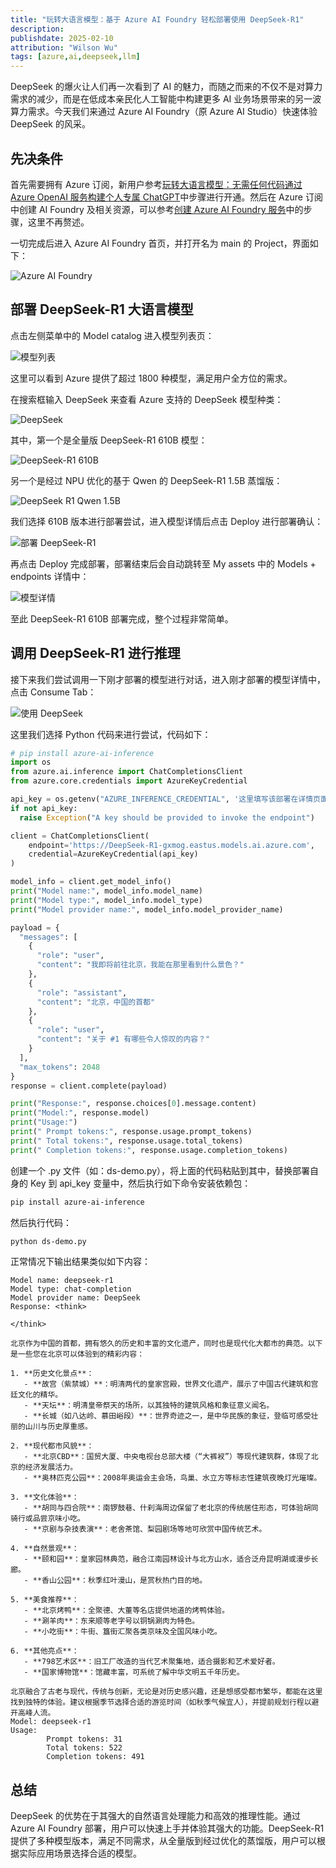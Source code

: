 ```yaml
---
title: "玩转大语言模型：基于 Azure AI Foundry 轻松部署使用 DeepSeek-R1"
description: 
publishdate: 2025-02-10
attribution: "Wilson Wu"
tags: [azure,ai,deepseek,llm]
---
```


DeepSeek 的爆火让人们再一次看到了 AI 的魅力，而随之而来的不仅不是对算力需求的减少，而是在低成本亲民化人工智能中构建更多 AI 业务场景带来的另一波算力需求。今天我们来通过 Azure AI Foundry（原 Azure AI Studio）快速体验 DeepSeek 的风采。

## 先决条件

首先需要拥有 Azure 订阅，新用户参考[玩转大语言模型：无需任何代码通过 Azure OpenAI 服务构建个人专属 ChatGPT](https://wilsonwu.me/blog/2024/build-own-chatgpt-on-azure/#%E5%85%88%E5%86%B3%E6%9D%A1%E4%BB%B6)中步骤进行开通。然后在 Azure 订阅中创建 AI Foundry 及相关资源，可以参考[创建 Azure AI Foundry 服务](https://wilsonwu.me/blog/2024/build-own-chatgpt-on-azure/#%E6%AD%A5%E9%AA%A4-1%E5%88%9B%E5%BB%BA-azure-ai-studio-%E6%9C%8D%E5%8A%A1)中的步骤，这里不再赘述。

一切完成后进入 Azure AI Foundry 首页，并打开名为 main 的 Project，界面如下：

![Azure AI Foundry](0-ai-foundry.png)

## 部署 DeepSeek-R1 大语言模型

点击左侧菜单中的 Model catalog 进入模型列表页：

![模型列表](1-models.png)

这里可以看到 Azure 提供了超过 1800 种模型，满足用户全方位的需求。

在搜索框输入 DeepSeek 来查看 Azure 支持的 DeepSeek 模型种类：

![DeepSeek](1-deepseek.png)

其中，第一个是全量版 DeepSeek-R1 610B 模型：

![DeepSeek-R1 610B](1-deepseek-r1-610b.png)

另一个是经过 NPU 优化的基于 Qwen 的 DeepSeek-R1 1.5B 蒸馏版：

![DeepSeek R1 Qwen 1.5B](1-deepseek-r1-qwen-1.5b.png)

我们选择 610B 版本进行部署尝试，进入模型详情后点击 Deploy 进行部署确认：

![部署 DeepSeek-R1](1-deploy-deepseek.png)

再点击 Deploy 完成部署，部署结束后会自动跳转至 My assets 中的 Models + endpoints 详情中：

![模型详情](1-deployed-model-detail.png)

至此 DeepSeek-R1 610B 部署完成，整个过程非常简单。

## 调用 DeepSeek-R1 进行推理

接下来我们尝试调用一下刚才部署的模型进行对话，进入刚才部署的模型详情中，点击 Consume Tab：

![使用 DeepSeek](2-model-consume.png)

这里我们选择 Python 代码来进行尝试，代码如下：

```python
# pip install azure-ai-inference
import os
from azure.ai.inference import ChatCompletionsClient
from azure.core.credentials import AzureKeyCredential

api_key = os.getenv("AZURE_INFERENCE_CREDENTIAL", '这里填写该部署在详情页面看到的 Key 值')
if not api_key:
  raise Exception("A key should be provided to invoke the endpoint")

client = ChatCompletionsClient(
    endpoint='https://DeepSeek-R1-gxmog.eastus.models.ai.azure.com',
    credential=AzureKeyCredential(api_key)
)

model_info = client.get_model_info()
print("Model name:", model_info.model_name)
print("Model type:", model_info.model_type)
print("Model provider name:", model_info.model_provider_name)

payload = {
  "messages": [
    {
      "role": "user",
      "content": "我即将前往北京，我能在那里看到什么景色？"
    },
    {
      "role": "assistant",
      "content": "北京，中国的首都"
    },
    {
      "role": "user",
      "content": "关于 #1 有哪些令人惊叹的内容？"
    }
  ],
  "max_tokens": 2048
}
response = client.complete(payload)

print("Response:", response.choices[0].message.content)
print("Model:", response.model)
print("Usage:")
print("	Prompt tokens:", response.usage.prompt_tokens)
print("	Total tokens:", response.usage.total_tokens)
print("	Completion tokens:", response.usage.completion_tokens)
```

创建一个 .py 文件（如：ds-demo.py），将上面的代码粘贴到其中，替换部署自身的 Key 到 api_key 变量中，然后执行如下命令安装依赖包：

```bash
pip install azure-ai-inference
```

然后执行代码：

```bash
python ds-demo.py
```

正常情况下输出结果类似如下内容：

```text
Model name: deepseek-r1
Model type: chat-completion
Model provider name: DeepSeek
Response: <think>

</think>

北京作为中国的首都，拥有悠久的历史和丰富的文化遗产，同时也是现代化大都市的典范。以下是一些您在北京可以体验到的精彩内容：

1. **历史文化景点**：
   - **故宫（紫禁城）**：明清两代的皇家宫殿，世界文化遗产，展示了中国古代建筑和宫廷文化的精华。
   - **天坛**：明清皇帝祭天的场所，以其独特的建筑风格和象征意义闻名。
   - **长城（如八达岭、慕田峪段）**：世界奇迹之一，是中华民族的象征，登临可感受壮丽的山川与历史厚重感。

2. **现代都市风貌**：
   - **北京CBD**：国贸大厦、中央电视台总部大楼（“大裤衩”）等现代建筑群，体现了北京的经济发展活力。
   - **奥林匹克公园**：2008年奥运会主会场，鸟巢、水立方等标志性建筑夜晚灯光璀璨。

3. **文化体验**：
   - **胡同与四合院**：南锣鼓巷、什刹海周边保留了老北京的传统居住形态，可体验胡同骑行或品尝京味小吃。
   - **京剧与杂技表演**：老舍茶馆、梨园剧场等地可欣赏中国传统艺术。

4. **自然景观**：
   - **颐和园**：皇家园林典范，融合江南园林设计与北方山水，适合泛舟昆明湖或漫步长廊。
   - **香山公园**：秋季红叶漫山，是赏秋热门目的地。

5. **美食推荐**：
   - **北京烤鸭**：全聚德、大董等名店提供地道的烤鸭体验。
   - **涮羊肉**：东来顺等老字号以铜锅涮肉为特色。
   - **小吃街**：牛街、簋街汇聚各类京味及全国风味小吃。

6. **其他亮点**：
   - **798艺术区**：旧工厂改造的当代艺术聚集地，适合摄影和艺术爱好者。
   - **国家博物馆**：馆藏丰富，可系统了解中华文明五千年历史。

北京融合了古老与现代，传统与创新，无论是对历史感兴趣，还是想感受都市繁华，都能在这里找到独特的体验。建议根据季节选择合适的游览时间（如秋季气候宜人），并提前规划行程以避开高峰人流。
Model: deepseek-r1
Usage:
        Prompt tokens: 31
        Total tokens: 522
        Completion tokens: 491
```

## 总结

DeepSeek 的优势在于其强大的自然语言处理能力和高效的推理性能。通过 Azure AI Foundry 部署，用户可以快速上手并体验其强大的功能。DeepSeek-R1 提供了多种模型版本，满足不同需求，从全量版到经过优化的蒸馏版，用户可以根据实际应用场景选择合适的模型。
